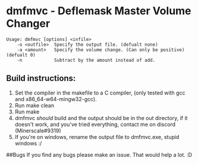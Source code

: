 # dmfmvc - Deflemask Master Volume Changer

```
Usage: dmfmvc [options] <infile>
	-o <outfile>  Specify the output file. (defualt none)
	-a <amount>   Specify the volume change. (Can only be positive) 	(defualt 0)
	-n            Subtract by the amount instead of add.
```

## Build instructions:

1. Set the compiler in the makefile to a C compiler, (only tested with gcc and x86_64-w64-mingw32-gcc).
2. Run make clean
3. Run make
4. dmfmvc *should* build and the output should be in the out directory, if it doesn't work, and you've tried everything, contact me on discord (Minerscale#9319)
5. If you're on windows, rename the output file to dmfmvc.exe, stupid windows :/

##Bugs
If you find any bugs please make an issue. That would help a lot. :D